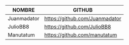 | NOMBRE                  | GITHUB                                     |
|-------------------------|--------------------------------------------|
| Juanmadator		  | https://github.com/Juanmadator    		 |	
| JulioBB8		  | https://github.com/JulioBB8		         |
| Manutatum		  | https://github.com/manutatum		 |
